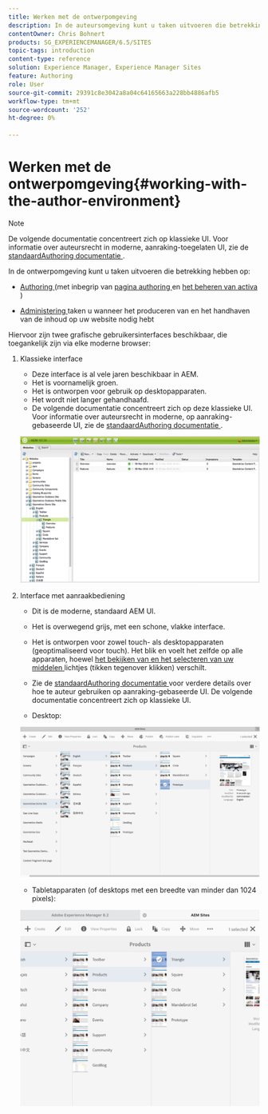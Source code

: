 ```yaml
---
title: Werken met de ontwerpomgeving
description: In de auteursomgeving kunt u taken uitvoeren die betrekking hebben op het ontwerpen (waaronder het schrijven en beheren van elementen voor pagina's) en het beheren van taken die u nodig hebt bij het genereren en onderhouden van de inhoud van uw website.
contentOwner: Chris Bohnert
products: SG_EXPERIENCEMANAGER/6.5/SITES
topic-tags: introduction
content-type: reference
solution: Experience Manager, Experience Manager Sites
feature: Authoring
role: User
source-git-commit: 29391c8e3042a8a04c64165663a228bb4886afb5
workflow-type: tm+mt
source-wordcount: '252'
ht-degree: 0%

---
```


# Werken met de ontwerpomgeving{#working-with-the-author-environment}

>[!NOTE]
>
>De volgende documentatie concentreert zich op klassieke UI. Voor informatie over auteursrecht in moderne, aanraking-toegelaten UI, zie de [ standaardAuthoring documentatie ](/help/assets/assets.md).

In de ontwerpomgeving kunt u taken uitvoeren die betrekking hebben op:

* [ Authoring ](/help/sites-authoring/author.md) (met inbegrip van [ pagina authoring ](/help/sites-authoring/qg-page-authoring.md) en [ het beheren van activa ](/help/assets/assets.md))

* [ Administering ](/help/sites-administering/administer-best-practices.md) taken u wanneer het produceren van en het handhaven van de inhoud op uw website nodig hebt

Hiervoor zijn twee grafische gebruikersinterfaces beschikbaar, die toegankelijk zijn via elke moderne browser:

1. Klassieke interface

   * Deze interface is al vele jaren beschikbaar in AEM.
   * Het is voornamelijk groen.
   * Het is ontworpen voor gebruik op desktopapparaten.
   * Het wordt niet langer gehandhaafd.
   * De volgende documentatie concentreert zich op deze klassieke UI. Voor informatie over auteursrecht in moderne, op aanraking-gebaseerde UI, zie de [ standaardAuthoring documentatie ](/help/sites-authoring/author.md).

   ![ chlimage_1-149 ](assets/chlimage_1-149.png)

1. Interface met aanraakbediening

   * Dit is de moderne, standaard AEM UI.
   * Het is overwegend grijs, met een schone, vlakke interface.
   * Het is ontworpen voor zowel touch- als desktopapparaten (geoptimaliseerd voor touch). Het blik en voelt het zelfde op alle apparaten, hoewel [ het bekijken van en het selecteren van uw middelen ](/help/sites-authoring/basic-handling.md) lichtjes (tikken tegenover klikken) verschilt.
   * Zie de [ standaardAuthoring documentatie ](/help/sites-authoring/author.md) voor verdere details over hoe te auteur gebruiken op aanraking-gebaseerde UI. De volgende documentatie concentreert zich op klassieke UI.

   * Desktop:

   ![ chlimage_1-150 ](assets/chlimage_1-150.png)

   * Tabletapparaten (of desktops met een breedte van minder dan 1024 pixels):

   ![ chlimage_1-7 ](assets/chlimage_1-7.jpeg)
